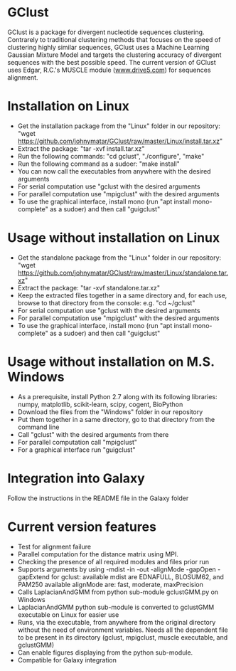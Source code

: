 # GClust
GClust is a package for divergent nucleotide sequences clustering. Contrarely to traditional clustering methods that focuses on the speed of clustering highly similar sequences, GClust uses a Machine Learning Gaussian Mixture Model and targets the clustering accuracy of divergent sequences with the best possible speed.
The current version of GClust uses Edgar, R.C.'s MUSCLE module (www.drive5.com) for sequences alignment.

# Installation on Linux
- Get the installation package from the "Linux" folder in our repository: "wget https://github.com/johnymatar/GClust/raw/master/Linux/install.tar.xz"
- Extract the package: "tar -xvf install.tar.xz"
- Run the following commands: "cd gclust", "./configure", "make"
- Run the following command as a sudoer: "make install"
- You can now call the executables from anywhere with the desired arguments
- For serial computation use "gclust with the desired arguments
- For parallel computation use "mpigclust" with the desired arguments
- To use the graphical interface, install mono (run "apt install mono-complete" as a sudoer) and then call "guigclust"

# Usage without installation on Linux
- Get the standalone package from the "Linux" folder in our repository: "wget https://github.com/johnymatar/GClust/raw/master/Linux/standalone.tar.xz"
- Extract the package: "tar -xvf standalone.tar.xz"
- Keep the extracted files together in a same directory and, for each use, browse to that directory from the console: e.g. "cd ~/gclust"
- For serial computation use "gclust with the desired arguments
- For parallel computation use "mpigclust" with the desired arguments
- To use the graphical interface, install mono (run "apt install mono-complete" as a sudoer) and then call "guigclust"

# Usage without installation on M.S. Windows
- As a prerequisite, install Python 2.7 along with its following libraries: numpy, matplotlib, scikit-learn, scipy, cogent, BioPython
- Download the files from the "Windows" folder in our repository
- Put them together in a same directory, go to that directory from the command line
- Call "gclust" with the desired arguments from there
- For parallel computation call "mpigclust"
- For a graphical interface run "guigclust"

# Integration into Galaxy
Follow the instructions in the README file in the Galaxy folder

# Current version features
- Test for alignment failure
- Parallel computation for the distance matrix using MPI.
- Checking the presence of all required modules and files prior run
- Supports arguments by using -mdist -in -out -alignMode -gapOpen -gapExtend for gclust:
 available mdist are EDNAFULL, BLOSUM62, and PAM250
 available alignMode are: fast, moderate, maxPrecision
- Calls LaplacianAndGMM from python sub-module gclustGMM.py on Windows
- LaplacianAndGMM python sub-module is converted to gclustGMM executable on Linux for easier use
- Runs, via the executable, from anywhere from the original directory without the need of environment variables. Needs all the dependent file to be present in its directory (gclust, mpigclust, muscle executable, and gclustGMM)
- Can enable figures displaying from the python sub-module.
- Compatible for Galaxy integration

